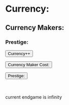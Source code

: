 <html lang="en">
<head>
            
<title>Currency Maker</title>
   

<script src="script.js"></script>

<h1>Currency: <span id="currency"></span></h1>
    
<h2>Currency Makers: <span id="currencyMakers"></span></h2>

<h3>Prestige: <span id="prestigePoints"></span></h3> 

<button class ="currency" onclick="getCurrency()">Currency++</button>
      
<button class="currencyMaker" onclick="buyCurrencyMaker()">Currency Maker Cost: <span id="currencyMakerCost"></span></button>
 
<button class="prestige" onclick="prestige()">Prestige: <span id="possiblePrestigePoints"></span></button>
	
</body>
<br>
<br>
current endgame is infinity
</html>

